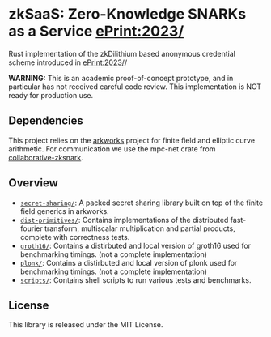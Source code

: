 # zkSaaS: Zero-Knowledge SNARKs as a Service [ePrint:2023/](https://eprint.iacr.org/2023/)

Rust implementation of the zkDilithium based anonymous credential scheme introduced in [ePrint:2023/](https://eprint.iacr.org/2023/)/

**WARNING:** This is an academic proof-of-concept prototype, and in particular has not received careful code review. This implementation is NOT ready for production use.

## Dependencies
This project relies on the [arkworks](http://arkworks.rs) project for finite field and elliptic curve arithmetic. For communication we use the mpc-net crate from [collaborative-zksnark](https://github.com/alex-ozdemir/collaborative-zksnark).

## Overview
* [`secret-sharing/`](secret-sharing): A packed secret sharing library built on top of the finite field generics in arkworks.
* [`dist-primitives/`](dist-primitives): Contains implementations of the distributed fast-fourier transform, multiscalar multiplication and partial products, complete with correctness tests.
* [`groth16/`](groth16): Contains a distirbuted and local version of groth16 used for benchmarking timings. (not a complete implementation)
* [`plonk/`](plonk): Contains a distirbuted and local version of plonk used for benchmarking timings. (not a complete implementation)
* [`scripts/`](scripts): Contains shell scripts to run various tests and benchmarks.

## License
This library is released under the MIT License.
